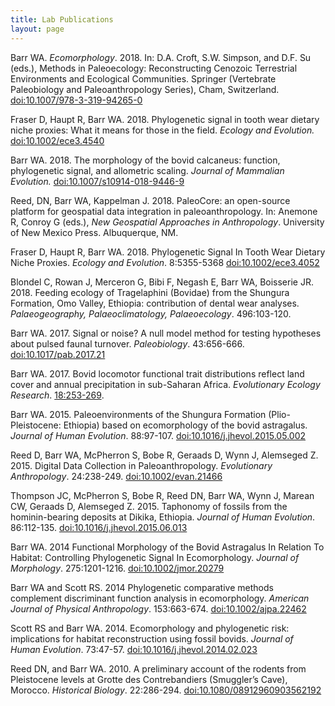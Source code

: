 ```yaml
---
title: Lab Publications
layout: page
---
```



Barr WA. *Ecomorphology*. 2018. In: D.A. Croft, S.W. Simpson,
and D.F. Su (eds.), Methods in Paleoecology: Reconstructing Cenozoic
Terrestrial Environments and Ecological Communities. Springer
(Vertebrate Paleobiology and Paleoanthropology Series), Cham,
Switzerland.
[doi:10.1007/978-3-319-94265-0](https://doi.org/10.1007/978-3-319-94265-0)

Fraser D, Haupt R, Barr WA. 2018. Phylogenetic signal in tooth
wear dietary niche proxies: What it means for those in the field.
*Ecology and Evolution.*
[doi:10.1002/ece3.4540](https://dx.doi.org/10.1002/ece3.4540)

Barr WA. 2018. The morphology of the bovid calcaneus: function,
phylogenetic signal, and allometric scaling. *Journal of Mammalian
Evolution.*
[doi:10.1007/s10914-018-9446-9](https://dx.doi.org/10.1007/s10914-018-9446-9)

Reed, DN, Barr WA, Kappelman J. 2018. PaleoCore: an open-source
platform for geospatial data integration in paleoanthropology. In:
Anemone R, Conroy G (eds.), *New Geospatial Approaches in Anthropology*.
University of New Mexico Press. Albuquerque, NM.

Fraser D, Haupt R, Barr WA. 2018. Phylogenetic Signal In Tooth
Wear Dietary Niche Proxies. *Ecology and Evolution*. 8:5355-5368
[doi:10.1002/ece3.4052](https://doi.org/10.1002/ece3.4052)

Blondel C, Rowan J, Merceron G, Bibi F, Negash E, Barr WA,
Boisserie JR. 2018. Feeding ecology of Tragelaphini (Bovidae) from the
Shungura Formation, Omo Valley, Ethiopia: contribution of dental wear
analyses. *Palaeogeography, Palaeoclimatology, Palaeoecology*.
496:103-120.

Barr WA. 2017. Signal or noise? A null model method for testing
hypotheses about pulsed faunal turnover. *Paleobiology*. 43:656-666.
[doi:10.1017/pab.2017.21](https://doi.org/10.1017/pab.2017.21)

Barr WA. 2017. Bovid locomotor functional trait distributions
reflect land cover and annual precipitation in sub-Saharan Africa.
*Evolutionary Ecology Research*.
[18:253-269](http://www.evolutionary-ecology.com/issues/v18/n03/ddar3051.pdf).

Barr WA. 2015. Paleoenvironments of the Shungura Formation
(Plio-Pleistocene: Ethiopia) based on ecomorphology of the bovid
astragalus. *Journal of Human Evolution*. 88:97-107.
[doi:10.1016/j.jhevol.2015.05.002](http://dx.doi.org/10.1016/j.jhevol.2015.05.002)

Reed D, Barr WA, McPherron S, Bobe R, Geraads D, Wynn J,
Alemseged Z. 2015. Digital Data Collection in Paleoanthropology.
*Evolutionary Anthropology*. 24:238-249.
[doi:10.1002/evan.21466](http://dx.doi.org/10.1002/evan.21466)

Thompson JC, McPherron S, Bobe R, Reed DN, Barr WA, Wynn J,
Marean CW, Geraads D, Alemseged Z. 2015. Taphonomy of fossils from the
hominin-bearing deposits at Dikika, Ethiopia. *Journal of Human
Evolution*. 86:112-135.
[doi:10.1016/j.jhevol.2015.06.013](http://dx.doi.org/10.1016/j.jhevol.2015.06.013)

Barr WA. 2014 Functional Morphology of the Bovid Astragalus In
Relation To Habitat: Controlling Phylogenetic Signal In Ecomorphology.
*Journal of Morphology*. 275:1201-1216.
[doi:10.1002/jmor.20279](http://dx.doi.org/10.1002/jmor.20279)

Barr WA and Scott RS. 2014 Phylogenetic comparative methods
complement discriminant function analysis in ecomorphology. *American
Journal of Physical Anthropology*. 153:663-674.
[doi:10.1002/ajpa.22462](http://dx.doi.org/10.1002/ajpa.22462)

Scott RS and Barr WA. 2014. Ecomorphology and phylogenetic risk:
implications for habitat reconstruction using fossil bovids. *Journal of
Human Evolution*. 73:47-57.
[doi:10.1016/j.jhevol.2014.02.023](http://dx.doi.org/10.1016/j.jhevol.2014.02.023)

Reed DN, and Barr WA. 2010. A preliminary account of the rodents
from Pleistocene levels at Grotte des Contrebandiers (Smuggler’s Cave),
Morocco. *Historical Biology*. 22:286-294.
[doi:10.1080/08912960903562192](http://dx.doi.org/10.1080/08912960903562192)
